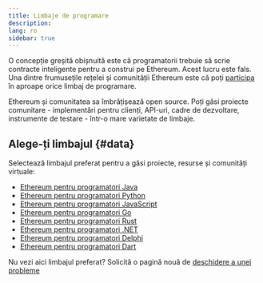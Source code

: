 ```yaml
---
title: Limbaje de programare
description:
lang: ro
sidebar: true
---
```


O concepție greșită obișnuită este că programatorii trebuie să scrie contracte inteligente pentru a construi pe Ethereum. Acest lucru este fals. Una dintre frumusețile rețelei și comunității Ethereum este că poți [participa](/community/) în aproape orice limbaj de programare.

Ethereum și comunitatea sa îmbrățișează open source. Poți găsi proiecte comunitare - implementări pentru clienți, API-uri, cadre de dezvoltare, instrumente de testare - într-o mare varietate de limbaje.

## Alege-ți limbajul {#data}

Selectează limbajul preferat pentru a găsi proiecte, resurse și comunități virtuale:

- [Ethereum pentru programatori Java](/developers/docs/programming-languages/java/)
- [Ethereum pentru programatori Python](/developers/docs/programming-languages/python/)
- [Ethereum pentru programatori JavaScript](/developers/docs/programming-languages/javascript/)
- [Ethereum pentru programatori Go](/developers/docs/programming-languages/golang/)
- [Ethereum pentru programatori Rust](/developers/docs/programming-languages/rust/)
- [Ethereum pentru programatori .NET](/developers/docs/programming-languages/dot-net/)
- [Ethereum pentru programatori Delphi](/developers/docs/programming-languages/delphi/)
- [Ethereum pentru programatori Dart](/developers/docs/programming-languages/dart/)

Nu vezi aici limbajul preferat? Solicită o pagină nouă de [deschidere a unei probleme](https://github.com/ethereum/ethereum-org-website/issues/new/choose)
